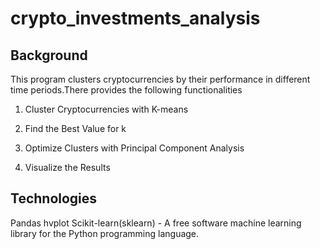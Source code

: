 # crypto_investments_analysis

## Background
This program clusters cryptocurrencies by their performance in different time periods.There provides the following functionalities 

1. Cluster Cryptocurrencies with K-means

2. Find the Best Value for k

3. Optimize Clusters with Principal Component Analysis

4. Visualize the Results 

## Technologies
Pandas 
hvplot
Scikit-learn(sklearn) - A free software machine learning library for the Python programming language.


